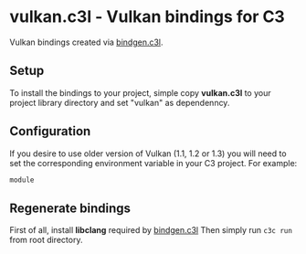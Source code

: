 
# vulkan.c3l - Vulkan bindings for C3

Vulkan bindings created via [bindgen.c3l](https://github.com/vssukharev/bindgen.c3l).

## Setup

To install the bindings to your project, simple copy **vulkan.c3l** to your project library directory and set "vulkan" as dependenncy.

## Configuration

If you desire to use older version of Vulkan (1.1, 1.2 or 1.3) you will need to set the corresponding environment variable in your C3 project. For example:
```rust
module 

```

## Regenerate bindings

First of all, install **libclang** required by [bindgen.c3l](https://github.com/vssukharev/bindgen.c3l) Then simply run `c3c run` from root directory.


